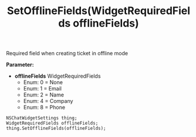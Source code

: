 ﻿---
uid: crmscript_ref_NSChatWidgetSettings_SetOfflineFields
title: SetOfflineFields(WidgetRequiredFields offlineFields)
intellisense: NSChatWidgetSettings.SetOfflineFields
keywords: NSChatWidgetSettings, GetOfflineFields
so.topic: reference
---

Required field when creating ticket in offline mode

**Parameter:** 
 - **offlineFields** WidgetRequiredFields
     - Enum: 0 = None 
     - Enum: 1 = Email 
     - Enum: 2 = Name 
     - Enum: 4 = Company 
     - Enum: 8 = Phone 

```crmscript
NSChatWidgetSettings thing;
WidgetRequiredFields offlineFields;
thing.SetOfflineFields(offlineFields);
```

